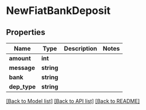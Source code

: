 # NewFiatBankDeposit

## Properties
Name | Type | Description | Notes
------------ | ------------- | ------------- | -------------
**amount** | **int** |  | 
**message** | **string** |  | 
**bank** | **string** |  | 
**dep_type** | **string** |  | 

[[Back to Model list]](../README.md#documentation-for-models) [[Back to API list]](../README.md#documentation-for-api-endpoints) [[Back to README]](../README.md)


